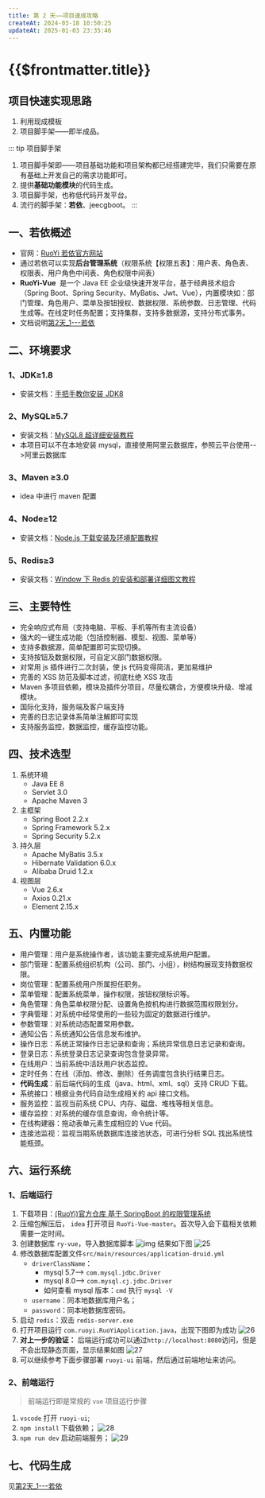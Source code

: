 ```yaml
---
title: 第 2 天——项目速成攻略
createAt: 2024-03-18 10:50:25
updateAt: 2025-01-03 23:35:46
---
```

# {{$frontmatter.title}}

## 项目快速实现思路
1. 利用现成模板
2. 项目脚手架——即半成品。

::: tip 项目脚手架
1. 项目脚手架即——项目基础功能和项目架构都已经搭建完毕，我们只需要在原有基础上开发自己的需求功能即可。
2. 提供**基础功能模块**的代码生成。
3. 项目脚手架，也称低代码开发平台。
4. 流行的脚手架：**若依**、jeecgboot。
:::
## 一、若依概述
- 官网：[RuoYi 若依官方网站](https://www.ruoyi.vip/)
- 通过若依可以实现**后台管理系统**（权限系统【权限五表】：用户表、角色表、权限表、用户角色中间表、角色权限中间表）
- **RuoYi-Vue**  是一个 Java EE 企业级快速开发平台，基于经典技术组合（Spring Boot、Spring Security、MyBatis、Jwt、Vue），内置模块如：部门管理、角色用户、菜单及按钮授权、数据权限、系统参数、日志管理、代码生成等。在线定时任务配置；支持集群，支持多数据源，支持分布式事务。
- 文档说明[第2天_1---若依](第2天_1---若依.md)

## 二、环境要求
### 1、JDK≥1.8
- 安装文档：[手把手教你安装 JDK8](https://blog.csdn.net/qq_39686870/article/details/124098479)
### 2、MySQL≥5.7
- 安装文档：[MySQL8 超详细安装教程](https://blog.csdn.net/rbx508780/article/details/127176754)
- 本项目可以不在本地安装 mysql，直接使用阿里云数据库，参照云平台使用-->阿里云数据库
### 3、Maven ≥3.0
- idea 中进行 maven 配置
### 4、Node≥12
- 安装文档：[Node.js 下载安装及环境配置教程](https://blog.csdn.net/Python_0011/article/details/132109189)
### 5、Redis≥3
- 安装文档：[Window 下 Redis 的安装和部署详细图文教程](https://blog.csdn.net/weixin_44893902/article/details/123087435)
## 三、主要特性
- 完全响应式布局（支持电脑、平板、手机等所有主流设备）
- 强大的一键生成功能（包括控制器、模型、视图、菜单等）
- 支持多数据源，简单配置即可实现切换。
- 支持按钮及数据权限，可自定义部门数据权限。
- 对常用 js 插件进行二次封装，使 js 代码变得简洁，更加易维护
- 完善的 XSS 防范及脚本过滤，彻底杜绝 XSS 攻击
- Maven 多项目依赖，模块及插件分项目，尽量松耦合，方便模块升级、增减模块。
- 国际化支持，服务端及客户端支持
- 完善的日志记录体系简单注解即可实现
- 支持服务监控，数据监控，缓存监控功能。
## 四、技术选型
1. 系统环境
   - Java EE 8
   - Servlet 3.0
   - Apache Maven 3
2. 主框架
   - Spring Boot 2.2.x
   - Spring Framework 5.2.x
   - Spring Security 5.2.x
3. 持久层
   - Apache MyBatis 3.5.x
   - Hibernate Validation 6.0.x
   - Alibaba Druid 1.2.x
4. 视图层
   - Vue 2.6.x
   - Axios 0.21.x
   - Element 2.15.x

## 五、内置功能
- 用户管理：用户是系统操作者，该功能主要完成系统用户配置。
- 部门管理：配置系统组织机构（公司、部门、小组），树结构展现支持数据权限。
- 岗位管理：配置系统用户所属担任职务。
- 菜单管理：配置系统菜单，操作权限，按钮权限标识等。
- 角色管理：角色菜单权限分配、设置角色按机构进行数据范围权限划分。
- 字典管理：对系统中经常使用的一些较为固定的数据进行维护。
- 参数管理：对系统动态配置常用参数。
- 通知公告：系统通知公告信息发布维护。
- 操作日志：系统正常操作日志记录和查询；系统异常信息日志记录和查询。
- 登录日志：系统登录日志记录查询包含登录异常。
- 在线用户：当前系统中活跃用户状态监控。
- 定时任务：在线（添加、修改、删除）任务调度包含执行结果日志。
- **代码生成**：前后端代码的生成（java、html、xml、sql）支持 CRUD 下载。
- 系统接口：根据业务代码自动生成相关的 api 接口文档。
- 服务监控：监视当前系统 CPU、内存、磁盘、堆栈等相关信息。
- 缓存监控：对系统的缓存信息查询，命令统计等。
- 在线构建器：拖动表单元素生成相应的 Vue 代码。
- 连接池监视：监视当期系统数据库连接池状态，可进行分析 SQL 找出系统性能瓶颈。

## 六、运行系统
### 1、后端运行
1. 下载项目：[(RuoYi)官方仓库 基于 SpringBoot 的权限管理系统](https://github.com/yangzongzhuan/RuoYi)
2. 压缩包解压后， `idea` 打开项目 `RuoYi-Vue-master`。首次导入会下载相关依赖需要一定时间。
3. 创建数据库 `ry-vue`，导入数据库脚本 
	![img](/blog/project/基于vue+springboot的资产管理系统/day1_p8_%20(24).png)
	结果如下图
	![25](/blog/project/基于vue+springboot的资产管理系统/day1_p8_%20(25).png)
4. 修改数据库配置文件`src/main/resources/application-druid.yml`
   - `driverClassName`：
     - mysql 5.7--> `com.mysql.jdbc.Driver`
     - mysql 8.0--> `com.mysql.cj.jdbc.Driver`
     - 如何查看 mysql 版本：`cmd` 执行 `mysql -V`
   - `username`：同本地数据库用户名；
   - `password`：同本地数据库密码。
5. 启动 `redis`：双击 `redis-server.exe`
6. 打开项目运行 `com.ruoyi.RuoYiApplication.java`，出现下图即为成功
   ![26](/blog/project/基于vue+springboot的资产管理系统/day1_p8_%20(26).png)
7. **对上一步的验证：** 后端运行成功可以通过`http://localhost:8080`访问，但是不会出现静态页面，显示结果如图
   ![27](/blog/project/基于vue+springboot的资产管理系统/day1_p8_%20(27).png)
8. 可以继续参考下面步骤部署 `ruoyi-ui` 前端，然后通过前端地址来访问。

### 2、前端运行
> 前端运行即是常规的 `vue` 项目运行步骤
1. `vscode` 打开 `ruoyi-ui`;
2. `npm install` 下载依赖；
   ![28](/blog/project/基于vue+springboot的资产管理系统/day1_p8_%20(28).png)
3. `npm run dev` 启动前端服务；
   ![29](/blog/project/基于vue+springboot的资产管理系统/day1_p8_%20(29).png)

## 七、代码生成
见[第2天_1---若依](./第2天_1---若依)
